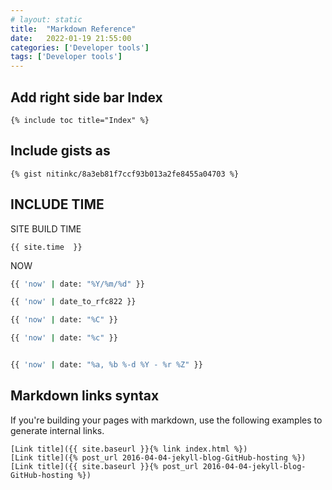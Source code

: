 ```yaml
---
# layout: static
title:  "Markdown Reference"
date:   2022-01-19 21:55:00
categories: ['Developer tools']
tags: ['Developer tools']
---
```


## Add right side bar Index
```
{% include toc title="Index" %}
```
## Include gists as
```
{% gist nitinkc/8a3eb81f7ccf93b013a2fe8455a04703 %}
```
## INCLUDE TIME

SITE BUILD TIME
```
{{ site.time  }}
```

NOW 
```sh
{{ 'now' | date: "%Y/%m/%d" }}

{{ 'now' | date_to_rfc822 }}

{{ 'now' | date: "%C" }}

{{ 'now' | date: "%c" }}


{{ 'now' | date: "%a, %b %-d %Y - %r %Z" }}

```

## Markdown links syntax

If you're building your pages with markdown, use the following examples to generate internal links.

```
[Link title]({{ site.baseurl }}{% link index.html %})
[Link title]({% post_url 2016-04-04-jekyll-blog-GitHub-hosting %})
[Link title]({{ site.baseurl }}{% post_url 2016-04-04-jekyll-blog-GitHub-hosting %})
```